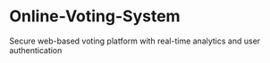 # Online-Voting-System
Secure web-based voting platform with real-time analytics and user authentication
